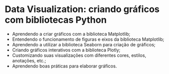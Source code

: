 # Data Visualization: criando gráficos com bibliotecas Python
- Aprendendo a criar gráficos com a biblioteca Matplotlib;
- Entendendo o funcionamento de figuras e eixos da biblioteca Matplotlib;
- Aprendendo a utilizar a biblioteca Seaborn para criação de gráficos;
- Criando gráficos interativos com a biblioteca Plotly;
- Customizando suas visualizações com diferentes cores, estilos, anotações, etc.;
- Aprendendo boas práticas para elaborar gráficos.
